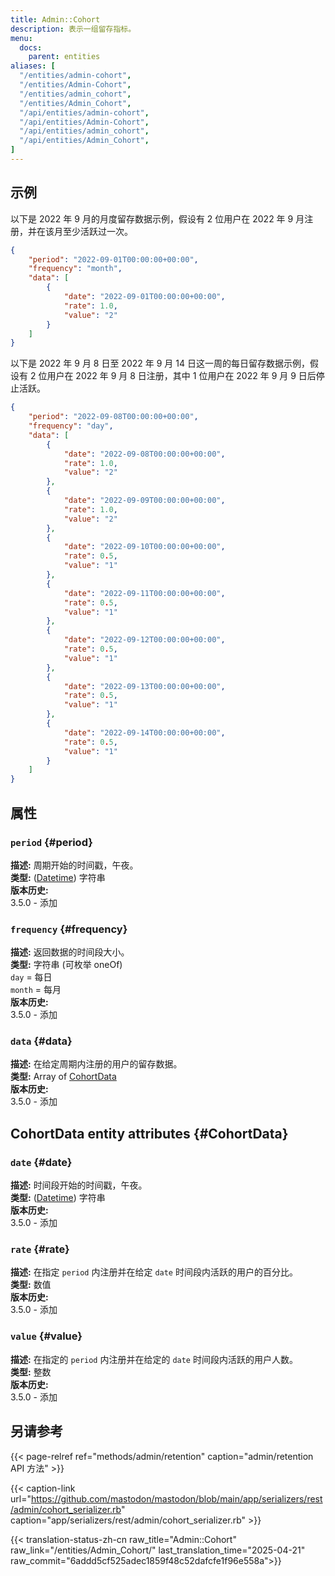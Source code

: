 ```yaml
---
title: Admin::Cohort
description: 表示一组留存指标。
menu:
  docs:
    parent: entities
aliases: [
  "/entities/admin-cohort",
  "/entities/Admin-Cohort",
  "/entities/admin_cohort",
  "/entities/Admin_Cohort",
  "/api/entities/admin-cohort",
  "/api/entities/Admin-Cohort",
  "/api/entities/admin_cohort",
  "/api/entities/Admin_Cohort",
]
---
```


## 示例

以下是 2022 年 9 月的月度留存数据示例，假设有 2 位用户在 2022 年 9 月注册，并在该月至少活跃过一次。

```json
{
	"period": "2022-09-01T00:00:00+00:00",
	"frequency": "month",
	"data": [
		{
			"date": "2022-09-01T00:00:00+00:00",
			"rate": 1.0,
			"value": "2"
		}
	]
}
```

以下是 2022 年 9 月 8 日至 2022 年 9 月 14 日这一周的每日留存数据示例，假设有 2 位用户在 2022 年 9 月 8 日注册，其中 1 位用户在 2022 年 9 月 9 日后停止活跃。

```json
{
	"period": "2022-09-08T00:00:00+00:00",
	"frequency": "day",
	"data": [
		{
			"date": "2022-09-08T00:00:00+00:00",
			"rate": 1.0,
			"value": "2"
		},
		{
			"date": "2022-09-09T00:00:00+00:00",
			"rate": 1.0,
			"value": "2"
		},
		{
			"date": "2022-09-10T00:00:00+00:00",
			"rate": 0.5,
			"value": "1"
		},
		{
			"date": "2022-09-11T00:00:00+00:00",
			"rate": 0.5,
			"value": "1"
		},
		{
			"date": "2022-09-12T00:00:00+00:00",
			"rate": 0.5,
			"value": "1"
		},
		{
			"date": "2022-09-13T00:00:00+00:00",
			"rate": 0.5,
			"value": "1"
		},
		{
			"date": "2022-09-14T00:00:00+00:00",
			"rate": 0.5,
			"value": "1"
		}
	]
}
```

## 属性

### `period` {#period}

**描述:** 周期开始的时间戳，午夜。\
**类型:** ([Datetime](/api/datetime-format#datetime)) 字符串\
**版本历史:**\
3.5.0 - 添加

### `frequency` {#frequency}

**描述:** 返回数据的时间段大小。\
**类型:** 字符串 (可枚举 oneOf)\
`day` = 每日\
`month` = 每月\
**版本历史:**\
3.5.0 - 添加

### `data` {#data}

**描述:** 在给定周期内注册的用户的留存数据。\
**类型:** Array of [CohortData](#CohortData)\
**版本历史:**\
3.5.0 - 添加

## CohortData entity attributes {#CohortData}

### `date` {#date}

**描述:** 时间段开始的时间戳，午夜。\
**类型:** ([Datetime](/api/datetime-format#datetime)) 字符串\
**版本历史:**\
3.5.0 - 添加

### `rate` {#rate}

**描述:** 在指定 `period` 内注册并在给定 `date` 时间段内活跃的用户的百分比。\
**类型:** 数值\
**版本历史:**\
3.5.0 - 添加

### `value` {#value}

**描述:** 在指定的 `period` 内注册并在给定的 `date` 时间段内活跃的用户人数。\
**类型:** 整数\
**版本历史:**\
3.5.0 - 添加

## 另请参考

{{< page-relref ref="methods/admin/retention" caption="admin/retention API 方法" >}}

{{< caption-link url="https://github.com/mastodon/mastodon/blob/main/app/serializers/rest/admin/cohort_serializer.rb" caption="app/serializers/rest/admin/cohort_serializer.rb" >}}

{{< translation-status-zh-cn raw_title="Admin::Cohort" raw_link="/entities/Admin_Cohort/" last_translation_time="2025-04-21" raw_commit="6addd5cf525adec1859f48c52dafcfe1f96e558a">}}
